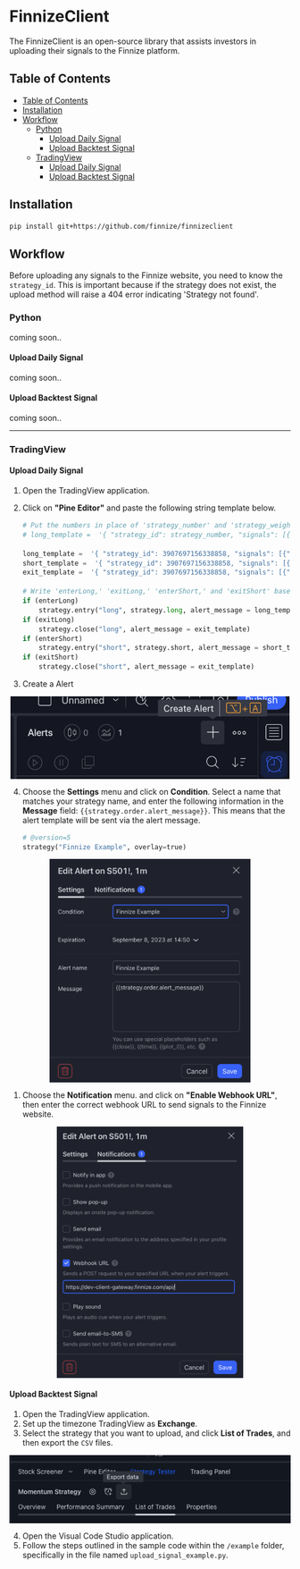 <h1>FinnizeClient</h1>

The FinnizeClient is an open-source library that assists investors in uploading their signals to the Finnize platform.

## Table of Contents

- [Table of Contents](#table-of-contents)
- [Installation](#installation)
- [Workflow](#workflow)
  - [Python](#python)
    - [Upload Daily Signal](#upload-daily-signal)
    - [Upload Backtest Signal](#upload-backtest-signal)
  - [TradingView](#tradingview)
    - [Upload Daily Signal](#upload-daily-signal-1)
    - [Upload Backtest Signal](#upload-backtest-signal-1)

## Installation

```bash
pip install git+https://github.com/finnize/finnizeclient
```

## Workflow
Before uploading any signals to the Finnize website, you need to know the `strategy_id`. This is important because if the strategy does not exist, the upload method will raise a 404 error indicating 'Strategy not found'.
### Python

coming soon..

#### Upload Daily Signal

coming soon..

#### Upload Backtest Signal

coming soon..

---
### TradingView
#### Upload Daily Signal

1. Open the TradingView application.
2. Click on **"Pine Editor"** and paste the following string template below.

   ```python
   # Put the numbers in place of 'strategy_number' and 'strategy_weight' in the example below.
   # long_template =  '{ "strategy_id": strategy_number, "signals": [{"signal_at": "{{timenow}}", "signal": {"S50": strategy_weight}}]}'

   long_template =  '{ "strategy_id": 3907697156338858, "signals": [{"signal_at": "{{timenow}}", "signal": {"S50": 1}}]}'
   short_template =  '{ "strategy_id": 3907697156338858, "signals": [{"signal_at": "{{timenow}}", "signal": {"S50": 0}}]}'
   exit_template =  '{ "strategy_id": 3907697156338858, "signals": [{"signal_at": "{{timenow}}", "signal": {"S50": -1}}]}'

   # Write 'enterLong,' 'exitLong,' 'enterShort,' and 'exitShort' based on your strategy's conditions..
   if (enterLong)
       strategy.entry("long", strategy.long, alert_message = long_template)
   if (exitLong)
       strategy.close("long", alert_message = exit_template)
   if (enterShort)
       strategy.entry("short", strategy.short, alert_message = short_template)
   if (exitShort)
       strategy.close("short", alert_message = exit_template)

   ```

3. Create a Alert
<div style="display: flex; justify-content: center; align-items: center;">
    <img src="./example/images/turtorial_02.png" width=500>
</div>

4. Choose the **Settings** menu and click on **Condition**. Select a name that matches your strategy name, and enter the following information in the **Message** field: `{{strategy.order.alert_message}}`. This means that the alert template will be sent via the alert message.



   ```python
   # @version=5
   strategy("Finnize Example", overlay=true)
   ```

<div style="display: flex; justify-content: center; align-items: center;">
    <img src="./example/images/turtorial_03.png" height=400>
</div>

1. Choose the **Notification** menu. and click on **"Enable Webhook URL"**, then enter the correct webhook URL to send signals to the Finnize website.
<div style="display: flex; justify-content: center; align-items: center;">
    <img src="./example/images/turtorial_04.png" height=450>
</div>

#### Upload Backtest Signal

1. Open the TradingView application.
1. Set up the timezone TradingView as **Exchange**.
1. Select the strategy that you want to upload, and click **List of Trades**, and then export the `CSV` files.

<div style="display: flex; justify-content: center; align-items: center;">
    <img  style="display: flex; justify-content: center; align-items: center;" src="./example/images/turtorial_01.png">
</div>

4. Open the Visual Code Studio application.
5. Follow the steps outlined in the sample code within the `/example` folder, specifically in the file named `upload_signal_example.py`.
